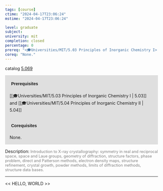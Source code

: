 ```yaml
---
tags: [course]
ctime: "2024-04-17T23:06:24"
mstime: "2024-04-17T23:06:24"

level: graduate
subject: 
university: mit
completion: closed
percentage: 0
prereq: "<🎓Universities/MIT/5.03 Principles of Inorganic Chemistry I> and <🎓Universities/MIT/5.04 Principles of Inorganic Chemistry II>"
coreq: "None."
---
```


catalog [5.069](http://student.mit.edu/catalog/m5a.html#5.069)

<span style="display: block; padding: 15px; background-color: rgb(100, 100, 100, 0.2);"><font id="m_prereq3231_0" style="display: block; font-family: Arial, sans-serif; font-weight: bold; padding: 5px">Prerequisites</font><br><span id="prereq3231_0">[[🎓Universities/MIT/5.03 Principles of Inorganic Chemistry I | 5.03]] and [[🎓Universities/MIT/5.04 Principles of Inorganic Chemistry II | 5.04]]</span></span>
<span style="display: block; padding: 15px; background-color: rgb(100, 100, 100, 0.2);"><font id="m_coreq3231_0" style="display: block; font-family: Arial, sans-serif; font-weight: bold; padding: 5px">Corequisites</font><br><span id="coreq3231_0">None.</span></span>

<font style="">Description:</font>
<font style="color: grey; font-size: 0.8rem;">Introduction to X-ray crystallography: symmetry in real and reciprocal space, space and Laue groups, geometry of diffraction, structure factors, phase problem, direct and Patterson methods, electron density maps, structure refinement, crystal growth, powder methods, limits of diffraction methods, structure data bases.</font>



---

<< HELLO, WORLD >>
